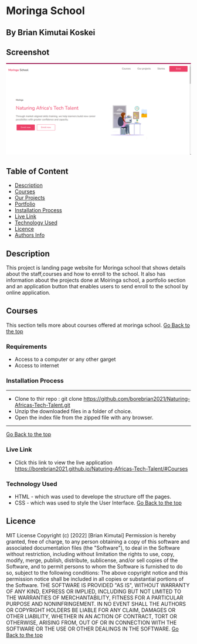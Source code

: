 # Moringa School
 ## By Brian Kimutai Koskei
## Screenshot
 ![image](./assets/images/week_one_project_none.png)
 ## Table of Content
 - [Description](#description)
 - [Courses](#Courses)
 - [Our Projects](#Our-projects)
 - [Portfolio](#Portfolio)
 - [Installation Process](#installation-Process)
 - [Live Link](#Live-Link)
 - [Technology  Used](#technology-Used)
 - [Licence](#licence)
 - [Authors Info](#Authors-Info)
 ## Description
 <p>This project is landing page website for Moringa school that shows details about the staff,courses and how to enroll to the school. It also has information about the projects done at Moiringa school, a portfolio section and an application button that enables users to send enroll to the school by online application.</p>

## Courses
This section tells more about courses offered at moringa school.
[Go Back to the top](#Screenshot)

 ###  Requirements
 * Access to  a computer or any other garget
 * Access to internet
 ### Installation Process
 ****
* Clone to thir repo : git clone https://github.com/borebrian2021/Naturing-Africas-Tech-Talent.git
* Unzip the downloaded files in a folder of choice.
* Open the index file from the zipped file with any browser.
 ****
 [Go Back to the top](#Screenshot)
### Live Link
- Click this link to view the live application https://borebrian2021.github.io/Naturing-Africas-Tech-Talent/#Courses
### Technology  Used
* HTML - which was used to develope the structure off the pages.
* CSS - which was used to style the User Interface.
[Go Back to the top](#delani-studio)

## Licence
MIT License
Copyright (c) [2022] [Brian Kimutai]
Permission is hereby granted, free of charge, to any person obtaining a copy
of this software and associated documentation files (the "Software"), to deal
in the Software without restriction, including without limitation the rights
to use, copy, modify, merge, publish, distribute, sublicense, and/or sell
copies of the Software, and to permit persons to whom the Software is
furnished to do so, subject to the following conditions:
The above copyright notice and this permission notice shall be included in all
copies or substantial portions of the Software.
THE SOFTWARE IS PROVIDED "AS IS", WITHOUT WARRANTY OF ANY KIND, EXPRESS OR
IMPLIED, INCLUDING BUT NOT LIMITED TO THE WARRANTIES OF MERCHANTABILITY,
FITNESS FOR A PARTICULAR PURPOSE AND NONINFRINGEMENT. IN NO EVENT SHALL THE
AUTHORS OR COPYRIGHT HOLDERS BE LIABLE FOR ANY CLAIM, DAMAGES OR OTHER
LIABILITY, WHETHER IN AN ACTION OF CONTRACT, TORT OR OTHERWISE, ARISING FROM,
OUT OF OR IN CONNECTION WITH THE SOFTWARE OR THE USE OR OTHER DEALINGS IN THE
SOFTWARE.
[Go Back to the top](#Screenshot)
